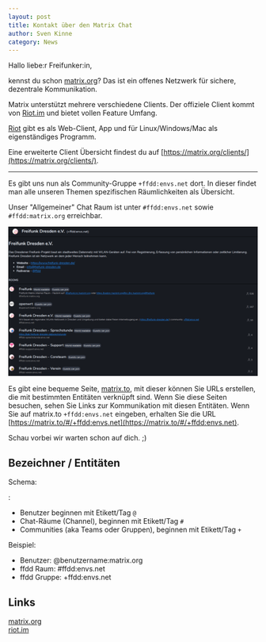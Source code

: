 ```yaml
---
layout: post
title: Kontakt über den Matrix Chat
author: Sven Kinne
category: News
---
```


Hallo liebe:r Freifunker:in,

kennst du schon [matrix.org](https://matrix.org/)? Das ist ein offenes Netzwerk für sichere, dezentrale Kommunikation.

Matrix unterstützt mehrere verschiedene Clients. Der offiziele Client kommt von [Riot.im](https://about.riot.im/) und bietet vollen Feature Umfang.

[Riot](https://about.riot.im/downloads) gibt es als Web-Client, App und für Linux/Windows/Mac als eigenständiges Programm.

Eine erweiterte Client Übersicht findest du auf [https://matrix.org/clients/](https://matrix.org/clients/).

<hr>

Es gibt uns nun als Community-Gruppe `+ffdd:envs.net` dort. In dieser findet man alle unseren Themen spezifischen Räumlichkeiten als Übersicht.

Unser "Allgemeiner" Chat Raum ist unter `#ffdd:envs.net` sowie `#ffdd:matrix.org` erreichbar.

![(ffdd_matrix_group.png)](/downloads/ffdd_matrix_group.png)

Es gibt eine bequeme Seite, [matrix.to](https://matrix.to/), mit dieser können Sie URLs erstellen, die mit bestimmten Entitäten verknüpft sind.
Wenn Sie diese Seiten besuchen, sehen Sie Links zur Kommunikation mit diesen Entitäten. Wenn Sie auf matrix.to `+ffdd:envs.net` eingeben, erhalten Sie die URL [https://matrix.to/#/+ffdd:envs.net](https://matrix.to/#/+ffdd:envs.net).

Schau vorbei wir warten schon auf dich. ;)

## Bezeichner / Entitäten

Schema:

  <tag><id>:<instance>

* Benutzer beginnen mit Etikett/Tag `@`
* Chat-Räume (Channel), beginnen mit Etikett/Tag `#`
* Communities (aka Teams oder Gruppen), beginnen mit Etikett/Tag `+`

Beispiel:

* Benutzer: @benutzername:matrix.org
* ffdd Raum: #ffdd:envs.net
* ffdd Gruppe: +ffdd:envs.net

## Links
[matrix.org](https://matrix.org/)<br />
[riot.im](https://about.riot.im/)
